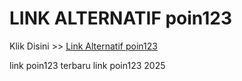 # LINK ALTERNATIF poin123

Klik Disini >> <a href="https://linksto.pages.dev/">Link Alternatif poin123 </a>

link poin123 terbaru
link poin123 2025